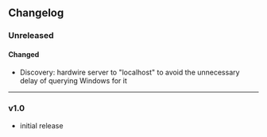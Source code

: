 ## Changelog

### Unreleased
#### Changed
- Discovery: hardwire server to "localhost" to avoid the unnecessary delay of querying Windows for it

---

### v1.0
- initial release
